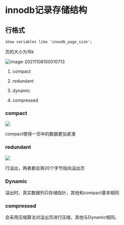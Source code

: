 # innodb记录存储结构

## 行格式

`show variables like 'innodb_page_size';` 

页的大小为16k

![image-20211108150010713](https://i.loli.net/2021/11/08/g3iQV9Pw56mIBDG.png)

1. compact
2. redundant

3. dynamic

4. compressed

### compact

![](https://images2015.cnblogs.com/blog/990532/201701/990532-20170116112748427-708866698.png)

compact使得一页中的数据更加紧凑

### redundant

![](https://images2015.cnblogs.com/blog/990532/201701/990532-20170116121716521-2114512946.png)

行溢出，两者都会用20个字节指向溢出页

### Dynamic

溢出时，真实数据列只存储指针，其他和compact基本相同

### compressed

会采用压缩算法对溢出页进行压缩，其他与Dynamic相同。

